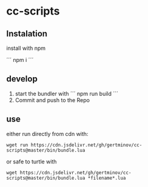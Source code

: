 # cc-scripts

## Instalation
install with npm 

´´´
npm i
´´´

## develop
1. start the bundler with
´´´
npm run build
´´´
2. Commit and push to the Repo


## use

either run directly from cdn with:
```
wget run https://cdn.jsdelivr.net/gh/gertminov/cc-scripts@master/bin/bundle.lua
```
or safe to turtle with
```
wget https://cdn.jsdelivr.net/gh/gertminov/cc-scripts@master/bin/bundle.lua *filename*.lua
```
